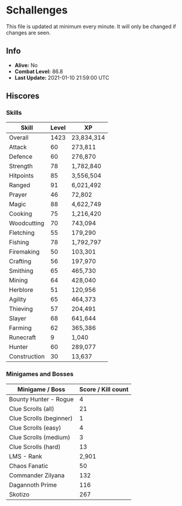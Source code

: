 # Schallenges

This file is updated at minimum every minute. It will only be changed if changes are seen.

## Info

 - **Alive:** No
 - **Combat Level:** 86.8
 - **Last Update:** 2021-01-10 21:59:00 UTC

## Hiscores

### Skills

| Skill | Level | XP |
|--|--|--|
| Overall | 1423 | 23,834,314 |
| Attack | 60 | 273,811 |
| Defence | 60 | 276,870 |
| Strength | 78 | 1,782,840 |
| Hitpoints | 85 | 3,556,504 |
| Ranged | 91 | 6,021,492 |
| Prayer | 46 | 72,802 |
| Magic | 88 | 4,622,749 |
| Cooking | 75 | 1,216,420 |
| Woodcutting | 70 | 743,094 |
| Fletching | 55 | 179,290 |
| Fishing | 78 | 1,792,797 |
| Firemaking | 50 | 103,301 |
| Crafting | 56 | 197,970 |
| Smithing | 65 | 465,730 |
| Mining | 64 | 428,040 |
| Herblore | 51 | 120,956 |
| Agility | 65 | 464,373 |
| Thieving | 57 | 204,491 |
| Slayer | 68 | 641,644 |
| Farming | 62 | 365,386 |
| Runecraft | 9 | 1,040 |
| Hunter | 60 | 289,077 |
| Construction | 30 | 13,637 |

### Minigames and Bosses

| Minigame / Boss | Score / Kill count |
|--|--|
| Bounty Hunter - Rogue | 4 |
| Clue Scrolls (all) | 21 |
| Clue Scrolls (beginner) | 1 |
| Clue Scrolls (easy) | 4 |
| Clue Scrolls (medium) | 3 |
| Clue Scrolls (hard) | 13 |
| LMS - Rank | 2,901 |
| Chaos Fanatic | 50 |
| Commander Zilyana | 132 |
| Dagannoth Prime | 116 |
| Skotizo | 267 |
